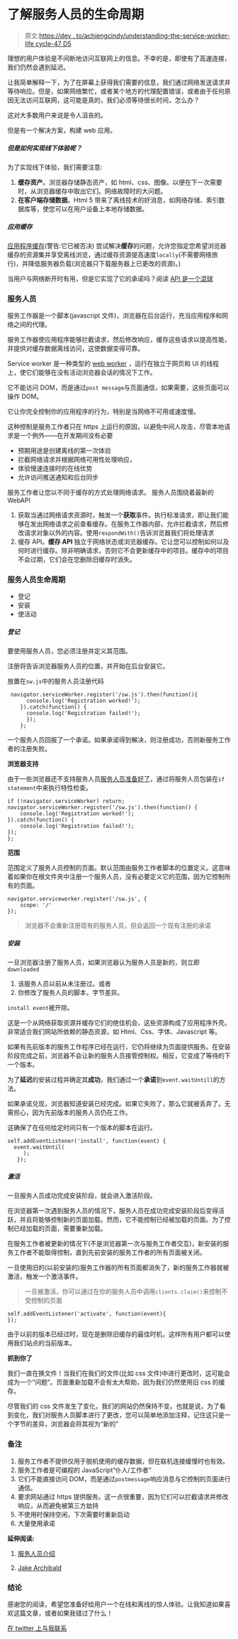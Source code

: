 # 了解服务人员的生命周期

> 原文:[https://dev . to/achiengcindy/understanding-the-service-worker-life cycle-47 D5](https://dev.to/achiengcindy/understanding-the-service-worker-lifecycle-47d5)

理想的用户体验是不间断地访问互联网上的信息。不幸的是，即使有了高速连接，我们仍然会遇到延迟。

让我简单解释一下，为了在屏幕上获得我们需要的信息，我们通过网络发送请求并等待响应。但是，如果网络繁忙，或者某个地方的代理配置错误，或者由于任何原因无法访问互联网，这可能是真的，我们必须等待很长时间，怎么办？

这对大多数用户来说是令人沮丧的。

但是有一个解决方案，构建 web 应用。

##### 但是如何实现线下体验呢？

为了实现线下体验，我们需要注意:

1.  **缓存资产**。浏览器存储静态资产，如 html、css、图像。以便在下一次需要时，从浏览器缓存中取出它们。网络故障时的大问题。
2.  **在客户端存储数据**。Html 5 带来了离线技术的好消息，如网络存储、索引数据库等，使您可以在用户设备上本地存储数据。

##### 应用缓存

[应用程序缓存](https://developer.mozilla.org/en-US/docs/Web/HTML/Using_the_application_cache)(警告:它已被否决)
尝试解决**缓存**的问题，允许您指定您希望浏览器缓存的资源集并享受离线浏览，通过缓存资源提高速度`locally`(不需要网络旅行)，并降低服务器负载(浏览器只下载服务器上已更改的资源)。)

当用户与网络断开时有用，但是它实现了它的承诺吗？阅读 [API 是一个混球](http://alistapart.com/article/application-cache-is-a-douchebag)

### 服务人员

服务工作器是一个脚本(javascript 文件)，浏览器在后台运行，充当应用程序和网络之间的代理。

服务工作器使应用程序能够拦截请求，然后修改响应，缓存这些请求以提高性能，并提供对缓存数据离线访问，这使数据变得可靠。

Service worker 是一种类型的 [web worker](https://html.spec.whatwg.org/multipage/workers.html) ，运行在独立于网页和 UI 的线程上，使它们能够在没有活动浏览器会话的情况下工作。

它不能访问 DOM，而是通过`post message`与页面通信，如果需要，这些页面可以操作 DOM。

它让你完全控制你的应用程序的行为，特别是当网络不可用或速度慢。

这种控制是服务工作者只在 https 上运行的原因，以避免中间人攻击，尽管本地请求是一个例外——在开发期间没有必要

*   预期用途是创建离线的第一次体验
*   拦截网络请求并根据网络可用性处理响应，
*   体验慢速连接时的在线优势
*   允许访问推送通知和后台同步

服务工作者让您以不同于缓存的方式处理网络请求。
服务人员围绕着最新的 WebAPI

1.  获取当通过网络请求资源时，触发一个**获取**事件。执行标准请求，即让我们能够在发出网络请求之前查看缓存。在服务工作器内部，允许拦截请求，然后修改请求对象以外的内容。使用`respondWith()`告诉浏览器我们将处理请求
2.  缓存 API。**缓存 API** 独立于网络状态或浏览器缓存。它让您可以控制如何以及何时进行缓存。除非明确请求，否则它不会更新缓存中的项目。缓存中的项目不会过期，它们会在您删除旧缓存时消失。

### 服务人员生命周期

*   登记
*   安装
*   使活动

##### 登记

要使用服务人员，您必须注册并定义其范围。

注册将告诉浏览器服务人员的位置，并开始在后台安装它。

放置在`sw.js`中的服务人员注册代码

```
 navigator.serviceWorker.register('/sw.js').then(function(){
      console.log('Registration worked!');
    }).catch(function() {
      console.log('Registration failed!');
      });
    }; 
```

一个服务人员回报了一个承诺。如果承诺得到解决，则注册成功，否则新服务工作者的注册失败。

**浏览器支持**

由于一些浏览器还不支持服务人员[服务人员准备好了](https://jakearchibald.github.io/isserviceworkerready/)，通过将服务人员包装在`if statement`中来执行特性检查。

```
if (!navigator.serviceWorker) return;
navigator.serviceWorker.register('/sw.js').then(function() {
    console.log('Registration worked!');
}).catch(function() {
    console.log('Registration failed!');
});
};
```

**范围**

范围定义了服务人员控制的页面。默认范围由服务工作者脚本的位置定义。这意味着如果你在根文件夹中注册一个服务人员，没有必要定义它的范围，因为它控制所有的页面。

```
navigator.serviceworker.register('/sw.js', {
    scope: '/'
});
```

> 浏览器不会重新注册现有的服务人员，但会返回一个现有注册的承诺

##### 安装

一旦浏览器注册了服务人员，如果浏览器认为服务人员是新的，则立即`downloaded`

1.  该服务人员以前从未注册过。或者
2.  你修改了服务人员的脚本，字节差异。

`install event`被开除。

这是一个从网络获取资源并缓存它们的绝佳机会，这些资源构成了应用程序外壳。非常适合我们网站所依赖的静态资源，如 Html、Css、字体、Javascript 等。

如果有先前版本的服务工作程序已经在运行，它仍将继续为页面提供服务。在安装阶段完成之前，浏览器不会让新的服务人员接管控制权。相反，它变成了等待的下一个版本。

为了**延迟**的安装过程并确定其**成功**，我们通过一个**承诺**到`event.waitUntill`的方法。

如果承诺兑现，浏览器知道安装已经完成。如果它失败了，那么它就被丢弃了。无需担心，因为先前版本的服务人员仍在工作。

这确保了在任何给定时间只有一个版本的脚本在运行。

```
self.addEventListener('install', function(event) {
  event.waitUntil(
     );
   }); 
```

##### 激活

一旦服务人员成功完成安装阶段，就会进入激活阶段。

在浏览器第一次遇到服务人员的情况下，服务人员在成功完成安装阶段后变得活跃，并且将能够控制新的页面加载。然而，它不能控制已经被加载的页面。为了控制已经加载的页面，需要重新加载。

在服务工作者被更新的情况下(不是浏览器第一次与服务工作者交互)，新安装的服务工作者不能取得控制，直到先前安装的服务工作者的所有页面被关闭。

一旦使用旧的(以前安装的)服务工作器的所有页面都消失了，新的服务工作器就被激活，触发一个激活事件。

> 一旦被激活，你可以通过在你的服务人员中调用`clients.claim()`来控制不受控制的页面

```
self.addEventListener('activate', function(event){
});
```

由于以前的版本已经过时，现在是删除旧缓存的最佳时机，这样所有用户都可以使用我们站点的当前版本。

**抓到你了**

我们一直在换文件！当我们在我们的文件(比如 css 文件)中进行更改时，这可能会成为一个“问题”。页面重新加载不会有太大帮助，因为我们仍然使用旧 css 的缓存。

尽管我们的 css 文件发生了变化，我们的网站仍然保持不变。也就是说，为了看到变化，我们对服务人员脚本进行了更改，您可以简单地添加注释，记住这只是一个字节的差异，浏览器会将其视为“新的”

### 备注

1.  服务工作者不提供仅用于脱机使用的缓存数据，但在联机连接缓慢时也有效。
2.  服务工作者是可编程的 JavaScript“仆人/工作者”
3.  它们不能直接访问 DOM，而是通过`postmessage`响应消息与它控制的页面进行通信。
4.  要求网站通过 https 提供服务。这一点很重要，因为它们可以拦截请求并修改响应，从而避免被第三方劫持
5.  不使用时保持空闲，下次需要时重新启动
6.  大量使用承诺

**延伸阅读:**

1.  [服务人员介绍](https://developers.google.com/web/ilt/pwa/introduction-to-service-worker)

2.  [Jake Archibald](https://developers.google.com/web/fundamentals/primers/service-workers/lifecycle)

### 结论

感谢您的阅读，希望您准备好给用户一个在线和离线的惊人体验。让我知道如果喜欢这篇文章，或者如果我错过了什么！

[在 twitter 上与我联系](https://twitter.com/achiengcindy1)